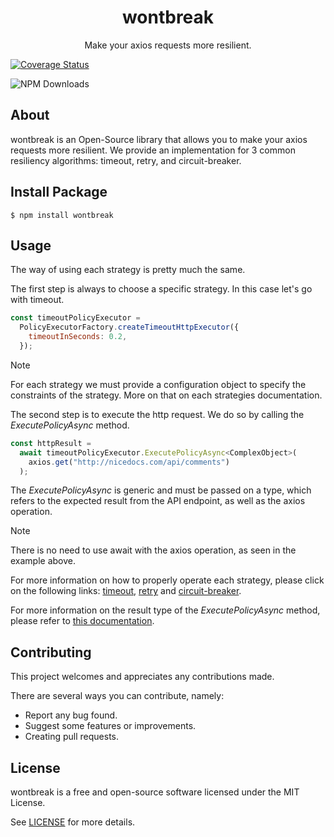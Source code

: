 <h1 align="center">
  wontbreak
</h1>
<p align="center">
  Make your axios requests more resilient.
</p>

[![Coverage Status](https://coveralls.io/repos/github/Nebula-Software-Systems/wontbreak/badge.svg?branch=main)](https://coveralls.io/github/Nebula-Software-Systems/wontbreak?branch=main)

![NPM Downloads](https://img.shields.io/npm/d18m/wontbreak)

## About

wontbreak is an Open-Source library that allows you to make your axios requests more resilient.
We provide an implementation for 3 common resiliency algorithms: timeout, retry, and circuit-breaker.

## Install Package
```shell
$ npm install wontbreak
```

## Usage

The way of using each strategy is pretty much the same.

The first step is always to choose a specific strategy. In this case let's go with timeout.

```js
const timeoutPolicyExecutor =
  PolicyExecutorFactory.createTimeoutHttpExecutor({
    timeoutInSeconds: 0.2,
  });
```

> [!NOTE]
> For each strategy we must provide a configuration object to specify the constraints of the strategy. More on that on each strategies documentation.


The second step is to execute the http request. We do so by calling the _ExecutePolicyAsync_ method.

```js
const httpResult =
  await timeoutPolicyExecutor.ExecutePolicyAsync<ComplexObject>(
    axios.get("http://nicedocs.com/api/comments")
  );
```

The _ExecutePolicyAsync_ is generic and must be passed on a type, which refers to the expected result from the API endpoint, as well as the axios operation.

> [!NOTE]
> There is no need to use await with the axios operation, as seen in the example above.

For more information on how to properly operate each strategy, please click on the following links: [timeout](docs/strategies/timeout/timeout.md), [retry](docs/strategies/retry/retry.md) and [circuit-breaker](docs/strategies/circuit-breaker/circuit-breaker.md).

For more information on the result type of the _ExecutePolicyAsync_ method, please refer to [this documentation](docs/result/result.md).


## Contributing

This project welcomes and appreciates any contributions made.

There are several ways you can contribute, namely:

- Report any bug found.
- Suggest some features or improvements.
- Creating pull requests.

## License

wontbreak is a free and open-source software licensed under the MIT License.

See [LICENSE](LICENSE) for more details.